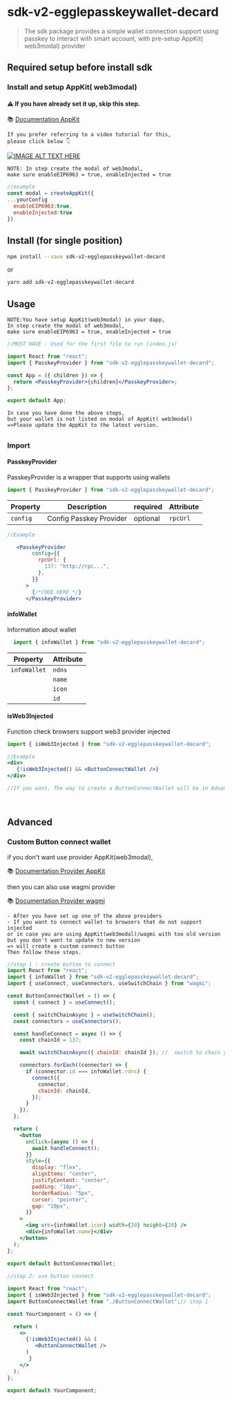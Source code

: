 # sdk-v2-egglepasskeywallet-decard

> The sdk package provides a simple wallet connection support using passkey to interact with smart account, with pre-setup AppKit( web3modal) provider

## Required setup before install sdk
### Install and setup AppKit( web3modal)
#### ⚠ If you have already set it up, skip this step.



📚 [Documentation AppKit](https://docs.reown.com/appkit/overview)

```
If you prefer referring to a video tutorial for this,
please click below 👇
```





[![IMAGE ALT TEXT HERE](https://i.ytimg.com/vi/lxTGqXh7LiA/hqdefault.jpg?sqp=-oaymwEnCNACELwBSFryq4qpAxkIARUAAIhCGAHYAQHiAQoIGBACGAY4AUAB&rs=AOn4CLDOS4gcXwP9GEZB4-Qei0TW-E4z7Q)](https://youtu.be/lxTGqXh7LiA)

```
NOTE: In step create the modal of web3modal,
make sure enableEIP6963 = true, enableInjected = true
```

```jsx
//example
const modal = createAppKit({
...yourConfig
  enableEIP6963:true,
  enableInjected:true
})
```


## Install (for single position)

```bash
npm install --save sdk-v2-egglepasskeywallet-decard
```
or 

```bash
yarn add sdk-v2-egglepasskeywallet-decard
```


## Usage
```
NOTE:You have setup AppKit(web3modal) in your dapp,
In step create the modal of web3modal, 
make sure enableEIP6963 = true, enableInjected = true
```

```jsx
//MUST HAVE - Used for the first file to run (index.js)

import React from "react";
import { PasskeyProvider } from "sdk-v2-egglepasskeywallet-decard";

const App = ({ children }) => {
  return <PasskeyProvider>{children}</PasskeyProvider>;
};

export default App;
```
```
In case you have done the above steps,
but your wallet is not listed on modal of AppKit( web3modal)
=>Please update the AppKit to the latest version.
```

## 
### Import

#### PasskeyProvider

PasskeyProvider is a wrapper that supports using wallets

```jsx
import { PasskeyProvider } from "sdk-v2-egglepasskeywallet-decard";
```

| Property                      | Description             | required           |Attribute                                  
| ----------------------------- | ----------------------- | -------------------|----------
| `config`                      | Config Passkey Provider       |optional|`rpcUrl`



```jsx
//Example

   <PasskeyProvider
        config={{
          rpcUrl: {
            137: "http://rpc...",
          },
        }}
      >
        {/*CODE HERE */}
      </PasskeyProvider>
```

#### infoWallet
Information about wallet
```jsx
  import { infoWallet } from "sdk-v2-egglepasskeywallet-decard";
```

| Property                      | Attribute                                                     
| ----------------------------- | ------------------------------------------------------------- 
| `infoWallet`                  | `ndns`
|                               | `name`
|                               | `icon`
|                               | `id`



#### isWeb3Injected

Function check browsers support web3 provider injected

```jsx
import { isWeb3Injected } from "sdk-v2-egglepasskeywallet-decard";
```



```jsx
//Example
<div> 
   {!isWeb3Injected() && <ButtonConnectWallet />}
</div>

//If you want. The way to create a ButtonConnectWallet will be in Advanced

 
```

## Advanced
### Custom Button connect wallet

if you don't want use provider AppKit(web3modal),

📚 [Documentation Provider AppKit](https://docs.reown.com/appkit/overview)

then you can also use wagmi provider

📚 [Documentation Provider wagmi](https://wagmi.sh/react/getting-started)


```
- After you have set up one of the above providers
- If you want to connect wallet to browsers that do not support injected 
or in case you are using AppKit(web3modal)/wagmi with too old version but you don't want to update to new version
=> will create a custom connect button
Then follow these steps.
```

```jsx
//step 1 : create button to connect
import React from "react";
import { infoWallet } from "sdk-v2-egglepasskeywallet-decard";
import { useConnect, useConnectors, useSwitchChain } from "wagmi";

const ButtonConnectWallet = () => {
  const { connect } = useConnect();

  const { switchChainAsync } = useSwitchChain();
  const connectors = useConnectors();

  const handleConnect = async () => {
    const chainId = 137;

    await switchChainAsync({ chainId: chainId }); //  switch to chain you want connect

    connectors.forEach((connector) => {
      if (connector.id === infoWallet.rdns) {
        connect({
          connector,
          chainId: chainId,
        });
      }
    });
  };

  return (
    <button
      onClick={async () => {
        await handleConnect();
      }}
      style={{
        display: "flex",
        alignItems: "center",
        justifyContent: "center",
        padding: "10px",
        borderRadius: "5px",
        cursor: "pointer",
        gap: "10px",
      }}
    >
      <img src={infoWallet.icon} width={20} height={20} />
      <div>{infoWallet.name}</div>
    </button>
  );
};

export default ButtonConnectWallet;
 
//step 2: use button connect

import React from "react";
import { isWeb3Injected } from "sdk-v2-egglepasskeywallet-decard";
import ButtonConnectWallet from "./ButtonConnectWallet";// step 1

const YourComponent = () => {

  return (
    <>
      {!isWeb3Injected() && (
         <ButtonConnectWallet />
      )
       }
    </>
  );
};

export default YourComponent;
```
